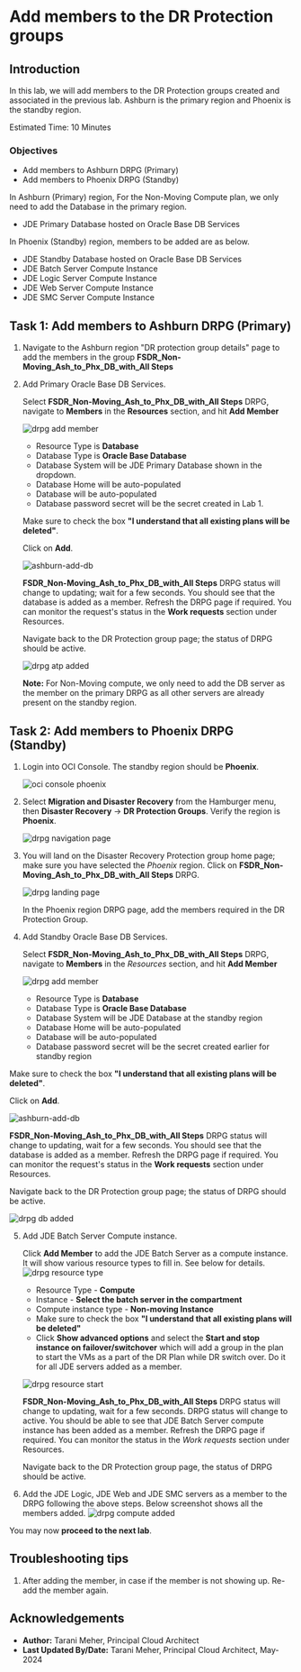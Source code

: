 # Add members to the DR Protection groups

## Introduction

In this lab, we will add members to the DR Protection groups created and associated in the previous lab. Ashburn is the primary region and Phoenix is the standby region.

Estimated Time: 10 Minutes

### Objectives

- Add members to Ashburn DRPG (Primary)
- Add members to Phoenix DRPG (Standby)

In Ashburn (Primary) region, For the Non-Moving Compute plan, we only need to add the Database in the primary region.

- JDE Primary Database hosted on Oracle Base DB Services

In Phoenix (Standby) region, members to be added are as below.

- JDE Standby Database hosted on Oracle Base DB Services
- JDE Batch Server Compute Instance
- JDE Logic Server Compute Instance
- JDE Web Server Compute Instance
- JDE SMC Server Compute Instance

## Task 1: Add members to Ashburn DRPG (Primary)

1. Navigate to the Ashburn region "DR protection group details" page to add the members in the group **FSDR\_Non-Moving\_Ash\_to\_Phx\_DB\_with\_All Steps**

2. Add Primary Oracle Base DB Services.

   Select **FSDR\_Non-Moving\_Ash\_to\_Phx\_DB\_with\_All Steps** DRPG, navigate to **Members** in the **Resources** section, and hit **Add Member**

   ![drpg add member](./images/nm-ashburn-add-member.png)

      - Resource Type is **Database**
      - Database Type is **Oracle Base Database**
      - Database System will be JDE Primary Database shown in the dropdown.
      - Database Home will be auto-populated
      - Database will be auto-populated
      - Database password secret will be the secret created in Lab 1.

   Make sure to check the box **"I understand that all existing plans will be deleted"**.

   Click on **Add**.

   ![ashburn-add-db](./images/nm-ashburn-add-db.png)

   **FSDR\_Non-Moving\_Ash\_to\_Phx\_DB\_with\_All Steps** DRPG status will change to updating; wait for a few seconds. You should see that the database is added as a member. Refresh the DRPG page if required. You can monitor the request's status in the **Work requests** section under Resources.

   Navigate back to the DR Protection group page; the status of DRPG should be active.

   ![drpg atp added](./images/nm-ashburn-db-added.png)

   **Note:** For Non-Moving compute, we only need to add the DB server as the member on the primary DRPG as all other servers are already present on the standby region. 

## Task 2: Add members to Phoenix DRPG (Standby)

1. Login into OCI Console. The standby region should be **Phoenix**.

   ![oci console phoenix](./images/phoenix-region1.png)

2. Select **Migration and Disaster Recovery** from the Hamburger menu, then **Disaster Recovery** -> **DR Protection Groups**. Verify the region is **Phoenix**.

   ![drpg navigation page](./images/phoenix-drpgpage1.png)

3. You will land on the Disaster Recovery Protection group home page; make sure you have selected the *Phoenix* region. Click on **FSDR\_Non-Moving\_Ash\_to\_Phx\_DB\_with\_All Steps** DRPG.

   ![drpg landing page](./images/nm-phoenix-drpg2.png)

   In the Phoenix region DRPG page, add the members required in the DR Protection Group.

4. Add Standby Oracle Base DB Services.

   Select **FSDR\_Non-Moving\_Ash\_to\_Phx\_DB\_with\_All Steps** DRPG, navigate to **Members** in the *Resources* section, and hit **Add Member**

   ![drpg add member](./images/nm-phoenix-add-member.png)

      - Resource Type is **Database**
      - Database Type is **Oracle Base Database**
      - Database System will be JDE Database at the standby region
      - Database Home will be auto-populated
      - Database will be auto-populated
      - Database password secret will be the secret created earlier for standby region

  Make sure to check the box **"I understand that all existing plans will be deleted"**.

  Click on **Add**.

   ![ashburn-add-db](./images/nm-phoenix-add-db.png)

  **FSDR\_Non-Moving\_Ash\_to\_Phx\_DB\_with\_All Steps** DRPG status will change to updating, wait for a few seconds. You should see that the database is added as a member. Refresh the DRPG page if required. You can monitor the request's status in the **Work requests** section under Resources.

  Navigate back to the DR Protection group page; the status of DRPG should be active.

   ![drpg db added](./images/nm-phoenix-db-added.png)

5. Add JDE Batch Server Compute instance. 

   Click **Add Member** to add the JDE Batch Server as a compute instance. It will show various resource types to fill in. See below for details.
   ![drpg resource type](./images/nm-phoenix-add-app.png)

      - Resource Type - **Compute**
      - Instance - **Select the batch server in the compartment**
      - Compute instance type - **Non-moving Instance**
      - Make sure to check the box **"I understand that all existing plans will be deleted"**
      - Click **Show advanced options** and select the **Start and stop instance on failover/switchover** which will add a group in the plan to start the VMs as a part of the DR Plan while DR switch over. Do it for all JDE servers added as a member.

   ![drpg resource start](./images/nm-phoenix-start-vm.png)

   **FSDR\_Non-Moving\_Ash\_to\_Phx\_DB\_with\_All Steps** DRPG status will change to updating, wait for a few seconds. DRPG status will change to active. You should be able to see that JDE Batch Server compute instance has been added as a member. Refresh the DRPG page if required. You can monitor the status in the *Work requests* section under Resources.

    Navigate back to the DR Protection group page, the status of DRPG should be active.

6. Add the JDE Logic, JDE Web and JDE SMC servers as a member to the DRPG following the above steps. Below screenshot shows all the members added.
   ![drpg compute added](./images/nm-phoenix-all-added.png)

  You may now **proceed to the next lab**.

## Troubleshooting tips

1. After adding the member, in case if the member is not showing up. Re-add the member again.

## Acknowledgements

* **Author:** Tarani Meher, Principal Cloud Architect
* **Last Updated By/Date:** Tarani Meher, Principal Cloud Architect, May-2024
